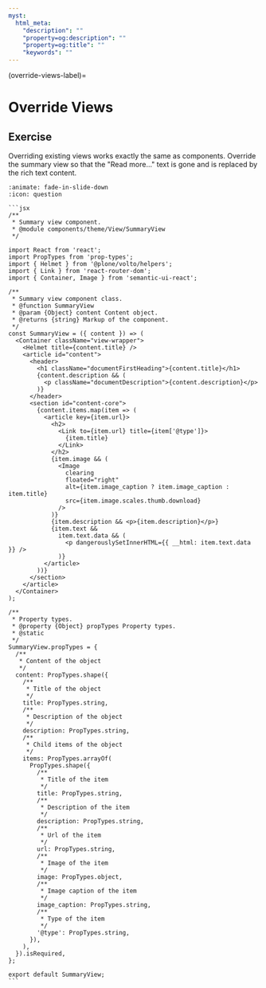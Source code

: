 ```yaml
---
myst:
  html_meta:
    "description": ""
    "property=og:description": ""
    "property=og:title": ""
    "keywords": ""
---
```


(override-views-label)=

# Override Views

## Exercise

Overriding existing views works exactly the same as components.
Override the summary view so that the "Read more..." text is gone and is replaced by the rich text content.

````{dropdown} Solution
:animate: fade-in-slide-down
:icon: question

```jsx
/**
 * Summary view component.
 * @module components/theme/View/SummaryView
 */

import React from 'react';
import PropTypes from 'prop-types';
import { Helmet } from '@plone/volto/helpers';
import { Link } from 'react-router-dom';
import { Container, Image } from 'semantic-ui-react';

/**
 * Summary view component class.
 * @function SummaryView
 * @param {Object} content Content object.
 * @returns {string} Markup of the component.
 */
const SummaryView = ({ content }) => (
  <Container className="view-wrapper">
    <Helmet title={content.title} />
    <article id="content">
      <header>
        <h1 className="documentFirstHeading">{content.title}</h1>
        {content.description && (
          <p className="documentDescription">{content.description}</p>
        )}
      </header>
      <section id="content-core">
        {content.items.map(item => (
          <article key={item.url}>
            <h2>
              <Link to={item.url} title={item['@type']}>
                {item.title}
              </Link>
            </h2>
            {item.image && (
              <Image
                clearing
                floated="right"
                alt={item.image_caption ? item.image_caption : item.title}
                src={item.image.scales.thumb.download}
              />
            )}
            {item.description && <p>{item.description}</p>}
            {item.text &&
              item.text.data && (
                <p dangerouslySetInnerHTML={{ __html: item.text.data }} />
              )}
          </article>
        ))}
      </section>
    </article>
  </Container>
);

/**
 * Property types.
 * @property {Object} propTypes Property types.
 * @static
 */
SummaryView.propTypes = {
  /**
   * Content of the object
   */
  content: PropTypes.shape({
    /**
     * Title of the object
     */
    title: PropTypes.string,
    /**
     * Description of the object
     */
    description: PropTypes.string,
    /**
     * Child items of the object
     */
    items: PropTypes.arrayOf(
      PropTypes.shape({
        /**
         * Title of the item
         */
        title: PropTypes.string,
        /**
         * Description of the item
         */
        description: PropTypes.string,
        /**
         * Url of the item
         */
        url: PropTypes.string,
        /**
         * Image of the item
         */
        image: PropTypes.object,
        /**
         * Image caption of the item
         */
        image_caption: PropTypes.string,
        /**
         * Type of the item
         */
        '@type': PropTypes.string,
      }),
    ),
  }).isRequired,
};

export default SummaryView;
```
````
